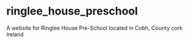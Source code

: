 # ringlee_house_preschool
A website for Ringlee House Pre-School located in Cobh, County cork Ireland
